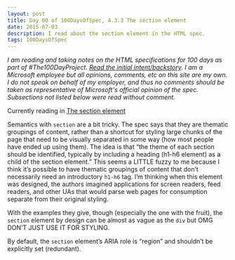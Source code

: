 ```yaml
---
layout: post
title: Day 60 of 100DaysOfSpec, 4.3.3 The section element
date: 2015-07-03
description: I read about the section element in the HTML spec.
tags: 100DaysOfSpec
---
```


*I am reading and taking notes on the HTML specifications for 100 days as part of #The100DayProject. [Read the initial intent/backstory](http://melanie-richards.com/blog/100-day-project). I am a Microsoft employee but all opinions, comments, etc on this site are my own. I do not speak on behalf of my employer, and thus no comments should be taken as representative of Microsoft's official opinion of the spec. Subsections not listed below were read without comment.*

Currently reading in [The section element](http://www.w3.org/TR/html5/sections.html#the-section-element)

Semantics with `section` are a bit tricky. The spec says that they are thematic groupings of content, rather than a shortcut for styling large chunks of the page that need to be visually separated in some way (how most people have ended up using them). The idea is that “the theme of each section should be identified, typically by including a heading (h1-h6 element) as a child of the section element.” This seems a LITTLE fuzzy to me because I think it’s possible to have thematic groupings of content that don’t necessarily need an introductory `h1-h6` tag. I’m thinking when this element was designed, the authors imagined applications for screen readers, feed readers, and other UAs that would parse web pages for consumption separate from their original styling.

With the examples they give, though (especially the one with the fruit), the `section` element by design can be almost as vague as the `div` but OMG DON’T JUST USE IT FOR STYLING.

By default, the `section` element’s ARIA role is “region” and shouldn’t be explicitly set (redundant).